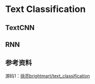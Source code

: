 # Text Classification

## TextCNN

## RNN

## 参考资料

源码1：[徐亮brightmart/text_classification](https://github.com/brightmart/text_classification)

